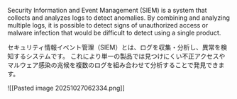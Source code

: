 
Security Information and Event Management (SIEM) is a system that collects and analyzes logs to detect anomalies.
By combining and analyzing multiple logs, it is possible to detect signs of unauthorized access or malware infection that would be difficult to detect using a single product.


セキュリティ情報イベント管理（SIEM）とは、ログを収集・分析し、異常を検知するシステムです。
これにより単一の製品では見つけにくい不正アクセスやマルウェア感染の兆候を複数のログを組み合わせて分析することで発見できます。

![[Pasted image 20251027062334.png]]